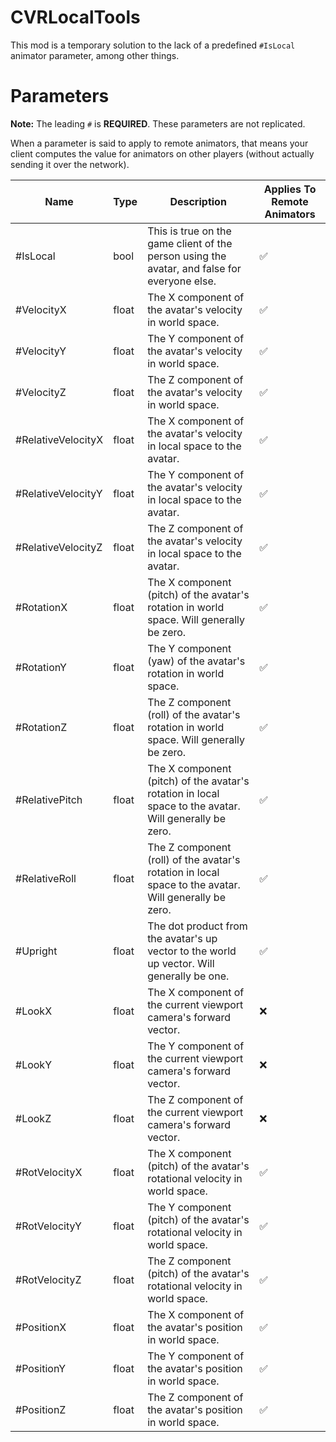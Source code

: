 # CVRLocalTools
This mod is a temporary solution to the lack of a predefined `#IsLocal` animator parameter, among other things.

# Parameters

**Note:** The leading `#` is **REQUIRED**. These parameters are not replicated.

When a parameter is said to apply to remote animators, that means your client computes the value for animators on other players (without actually sending it over the network).

| Name               | Type  | Description                                                                                            | Applies To Remote Animators |
|--------------------|-------|--------------------------------------------------------------------------------------------------------|-----------------------------|
| #IsLocal           | bool  | This is true on the game client of the person using the avatar, and false for everyone else.           | ✅                           |
| #VelocityX         | float | The X component of the avatar's velocity in world space.                                               | ✅                           |
| #VelocityY         | float | The Y component of the avatar's velocity in world space.                                               | ✅                           |
| #VelocityZ         | float | The Z component of the avatar's velocity in world space.                                               | ✅                           |
| #RelativeVelocityX | float | The X component of the avatar's velocity in local space to the avatar.                                 | ✅                           |
| #RelativeVelocityY | float | The Y component of the avatar's velocity in local space to the avatar.                                 | ✅                           |
| #RelativeVelocityZ | float | The Z component of the avatar's velocity in local space to the avatar.                                 | ✅                           |
| #RotationX         | float | The X component (pitch) of the avatar's rotation in world space. Will generally be zero.               | ✅                           |
| #RotationY         | float | The Y component (yaw) of the avatar's rotation in world space.                                         | ✅                           |
| #RotationZ         | float | The Z component (roll) of the avatar's rotation in world space. Will generally be zero.                | ✅                           |
| #RelativePitch     | float | The X component (pitch) of the avatar's rotation in local space to the avatar. Will generally be zero. | ✅                           |
| #RelativeRoll      | float | The Z component (roll) of the avatar's rotation in local space to the avatar. Will generally be zero.  | ✅                           |
| #Upright           | float | The dot product from the avatar's up vector to the world up vector. Will generally be one.             | ✅                           |
| #LookX             | float | The X component of the current viewport camera's forward vector.                                       | ❌                           |
| #LookY             | float | The Y component of the current viewport camera's forward vector.                                       | ❌                           |
| #LookZ             | float | The Z component of the current viewport camera's forward vector.                                       | ❌                           |
| #RotVelocityX      | float | The X component (pitch) of the avatar's rotational velocity in world space.                            | ✅                           |
| #RotVelocityY      | float | The Y component (pitch) of the avatar's rotational velocity in world space.                            | ✅                           |
| #RotVelocityZ      | float | The Z component (pitch) of the avatar's rotational velocity in world space.                            | ✅                           |
| #PositionX         | float | The X component of the avatar's position in world space.                                               | ✅                           |
| #PositionY         | float | The Y component of the avatar's position in world space.                                               | ✅                           |
| #PositionZ         | float | The Z component of the avatar's position in world space.                                               | ✅                           |